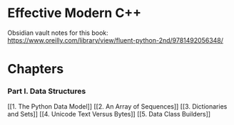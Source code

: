 # Effective Modern C++

Obsidian vault notes for this book:
https://www.oreilly.com/library/view/fluent-python-2nd/9781492056348/

# Chapters 
### Part I. Data Structures
[[1. The Python Data Model]]
[[2. An Array of Sequences]]
[[3. Dictionaries and Sets]]
[[4. Unicode Text Versus Bytes]]
[[5. Data Class Builders]]
